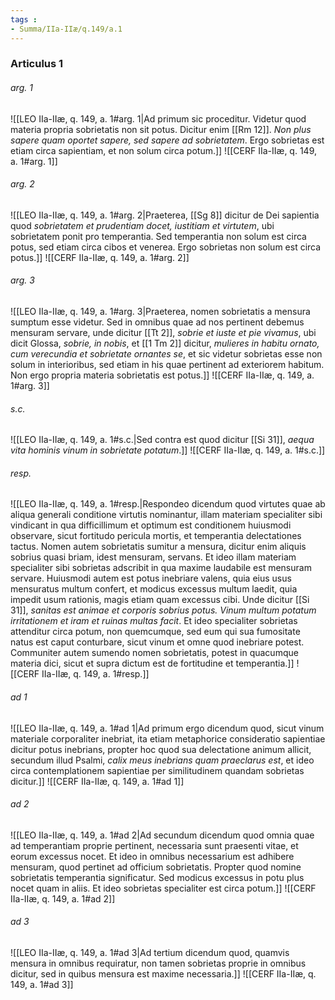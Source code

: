 ```yaml
---
tags : 
- Summa/IIa-IIæ/q.149/a.1
---
```


### Articulus 1

###### arg. 1
![[LEO IIa-IIæ, q. 149, a. 1#arg. 1|Ad primum sic proceditur. Videtur quod materia propria sobrietatis non sit potus. Dicitur enim [[Rm 12]]. *Non plus sapere quam oportet sapere, sed sapere ad sobrietatem*. Ergo sobrietas est etiam circa sapientiam, et non solum circa potum.]]
![[CERF IIa-IIæ, q. 149, a. 1#arg. 1]]

###### arg. 2
![[LEO IIa-IIæ, q. 149, a. 1#arg. 2|Praeterea, [[Sg 8]] dicitur de Dei sapientia quod *sobrietatem et prudentiam docet, iustitiam et virtutem*, ubi sobrietatem ponit pro temperantia. Sed temperantia non solum est circa potus, sed etiam circa cibos et venerea. Ergo sobrietas non solum est circa potus.]]
![[CERF IIa-IIæ, q. 149, a. 1#arg. 2]]

###### arg. 3
![[LEO IIa-IIæ, q. 149, a. 1#arg. 3|Praeterea, nomen sobrietatis a mensura sumptum esse videtur. Sed in omnibus quae ad nos pertinent debemus mensuram servare, unde dicitur [[Tt 2]], *sobrie et iuste et pie vivamus*, ubi dicit Glossa, *sobrie, in nobis*, et [[1 Tm 2]] dicitur, *mulieres in habitu ornato, cum verecundia et sobrietate ornantes se*, et sic videtur sobrietas esse non solum in interioribus, sed etiam in his quae pertinent ad exteriorem habitum. Non ergo propria materia sobrietatis est potus.]]
![[CERF IIa-IIæ, q. 149, a. 1#arg. 3]]

###### s.c.
![[LEO IIa-IIæ, q. 149, a. 1#s.c.|Sed contra est quod dicitur [[Si 31]], *aequa vita hominis vinum in sobrietate potatum*.]]
![[CERF IIa-IIæ, q. 149, a. 1#s.c.]]

###### resp.
![[LEO IIa-IIæ, q. 149, a. 1#resp.|Respondeo dicendum quod virtutes quae ab aliqua generali conditione virtutis nominantur, illam materiam specialiter sibi vindicant in qua difficillimum et optimum est conditionem huiusmodi observare, sicut fortitudo pericula mortis, et temperantia delectationes tactus. Nomen autem sobrietatis sumitur a mensura, dicitur enim aliquis sobrius quasi briam, idest mensuram, servans. Et ideo illam materiam specialiter sibi sobrietas adscribit in qua maxime laudabile est mensuram servare. Huiusmodi autem est potus inebriare valens, quia eius usus mensuratus multum confert, et modicus excessus multum laedit, quia impedit usum rationis, magis etiam quam excessus cibi. Unde dicitur [[Si 31]], *sanitas est animae et corporis sobrius potus. Vinum multum potatum irritationem et iram et ruinas multas facit*. Et ideo specialiter sobrietas attenditur circa potum, non quemcumque, sed eum qui sua fumositate natus est caput conturbare, sicut vinum et omne quod inebriare potest. Communiter autem sumendo nomen sobrietatis, potest in quacumque materia dici, sicut et supra dictum est de fortitudine et temperantia.]]
![[CERF IIa-IIæ, q. 149, a. 1#resp.]]

###### ad 1
![[LEO IIa-IIæ, q. 149, a. 1#ad 1|Ad primum ergo dicendum quod, sicut vinum materiale corporaliter inebriat, ita etiam metaphorice consideratio sapientiae dicitur potus inebrians, propter hoc quod sua delectatione animum allicit, secundum illud Psalmi, *calix meus inebrians quam praeclarus est*, et ideo circa contemplationem sapientiae per similitudinem quandam sobrietas dicitur.]]
![[CERF IIa-IIæ, q. 149, a. 1#ad 1]]

###### ad 2
![[LEO IIa-IIæ, q. 149, a. 1#ad 2|Ad secundum dicendum quod omnia quae ad temperantiam proprie pertinent, necessaria sunt praesenti vitae, et eorum excessus nocet. Et ideo in omnibus necessarium est adhibere mensuram, quod pertinet ad officium sobrietatis. Propter quod nomine sobrietatis temperantia significatur. Sed modicus excessus in potu plus nocet quam in aliis. Et ideo sobrietas specialiter est circa potum.]]
![[CERF IIa-IIæ, q. 149, a. 1#ad 2]]

###### ad 3
![[LEO IIa-IIæ, q. 149, a. 1#ad 3|Ad tertium dicendum quod, quamvis mensura in omnibus requiratur, non tamen sobrietas proprie in omnibus dicitur, sed in quibus mensura est maxime necessaria.]]
![[CERF IIa-IIæ, q. 149, a. 1#ad 3]]

